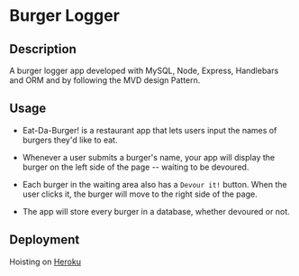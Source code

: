 # Burger Logger

## Description
A burger logger app developed with MySQL, Node, Express, Handlebars and ORM and by following the MVD design Pattern.

## Usage
* Eat-Da-Burger! is a restaurant app that lets users input the names of burgers they'd like to eat.

* Whenever a user submits a burger's name, your app will display the burger on the left side of the page -- waiting to be devoured.

* Each burger in the waiting area also has a `Devour it!` button. When the user clicks it, the burger will move to the right side of the page.

* The app will store every burger in a database, whether devoured or not.

## Deployment
Hoisting on [Heroku](https://protected-headland-54148.herokuapp.com/)



